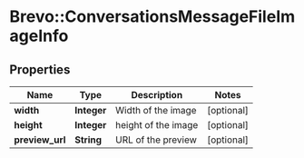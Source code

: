# Brevo::ConversationsMessageFileImageInfo

## Properties
Name | Type | Description | Notes
------------ | ------------- | ------------- | -------------
**width** | **Integer** | Width of the image | [optional] 
**height** | **Integer** | height of the image | [optional] 
**preview_url** | **String** | URL of the preview | [optional] 


